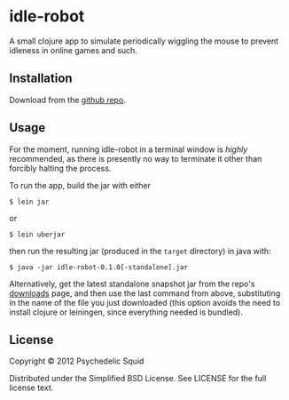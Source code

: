 # idle-robot

A small clojure app to simulate periodically wiggling the mouse to prevent idleness in online games and such.

## Installation

Download from the [github repo][].

[github repo]: http://github.com/psquid/idle-robot

## Usage

For the moment, running idle-robot in a terminal window is _highly_ recommended, as there is presently no way to terminate it other than forcibly halting the process.

To run the app, build the jar with either

    $ lein jar
    
or

    $ lein uberjar
    
then run the resulting jar (produced in the `target` directory) in java with:

    $ java -jar idle-robot-0.1.0[-standalone].jar
    
Alternatively, get the latest standalone snapshot jar from the repo's [downloads][] page, and then use the last command from above, substituting in the name of the file you just downloaded (this option avoids the need to install clojure or leiningen, since everything needed is bundled).

[downloads]: http://github.com/psquid/idle-robot/downloads

## License

Copyright © 2012 Psychedelic Squid

Distributed under the Simplified BSD License. See LICENSE for the full license text.